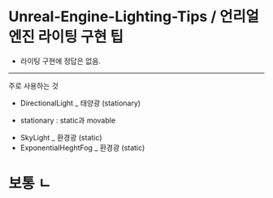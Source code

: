 # Unreal-Engine-Lighting-Tips / 언리얼엔진 라이팅 구현 팁

* 라이팅 구현에 정답은 없음. 
---
주로 사용하는 것
- DirectionalLight _ 태양광 (stationary)
* stationary : static과 movable

- SkyLight _ 환경광 (static)
- ExponentialHeghtFog _ 환경광 (static)

<h1 /> 보통 
ㄴ

